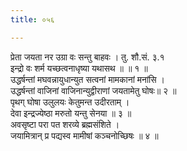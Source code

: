 ```yaml
---
title: ०५६

---
```

प्रेता जयता नर उग्रा वः सन्तु बाहवः । तु. शौ.सं. ३.१  
इन्द्रो वः शर्म यच्छत्वनाधृष्या यथासथ ॥ ॥ १ ॥  
उद्धर्षन्तां मघवन्नायुधान्युत सत्वनां मामकानां मनांसि ।  
उद्धर्षन्तां वाजिनां वाजिनान्युद्वीराणां जयतामेतु घोषः॥ २ ॥  
पृथग् घोषा उलुलयः केतुमन्त उदीरताम् ।  
देवा इन्द्रज्येष्ठा मरुतो यन्तु सेनया ॥ ३ ॥  
अवसृष्टा परा पत शरव्ये ब्रह्मसंशिते ।  
जयामित्रान् प्र पद्यस्व मामीषां कञ्चनोच्छिषः ॥ ४ ॥  
  